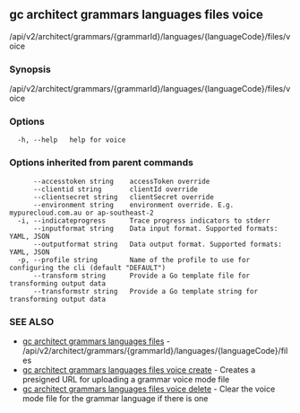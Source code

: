 ## gc architect grammars languages files voice

/api/v2/architect/grammars/{grammarId}/languages/{languageCode}/files/voice

### Synopsis

/api/v2/architect/grammars/{grammarId}/languages/{languageCode}/files/voice

### Options

```
  -h, --help   help for voice
```

### Options inherited from parent commands

```
      --accesstoken string    accessToken override
      --clientid string       clientId override
      --clientsecret string   clientSecret override
      --environment string    environment override. E.g. mypurecloud.com.au or ap-southeast-2
  -i, --indicateprogress      Trace progress indicators to stderr
      --inputformat string    Data input format. Supported formats: YAML, JSON
      --outputformat string   Data output format. Supported formats: YAML, JSON
  -p, --profile string        Name of the profile to use for configuring the cli (default "DEFAULT")
      --transform string      Provide a Go template file for transforming output data
      --transformstr string   Provide a Go template string for transforming output data
```

### SEE ALSO

* [gc architect grammars languages files](gc_architect_grammars_languages_files.html)	 - /api/v2/architect/grammars/{grammarId}/languages/{languageCode}/files
* [gc architect grammars languages files voice create](gc_architect_grammars_languages_files_voice_create.html)	 - Creates a presigned URL for uploading a grammar voice mode file
* [gc architect grammars languages files voice delete](gc_architect_grammars_languages_files_voice_delete.html)	 - Clear the voice mode file for the grammar language if there is one


